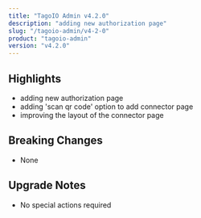 ```yaml
---
title: "TagoIO Admin v4.2.0"
description: "adding new authorization page"
slug: "/tagoio-admin/v4-2-0"
product: "tagoio-admin"
version: "v4.2.0"
---
```


## Highlights

- adding new authorization page
- adding 'scan qr code' option to add connector page
- improving the layout of the connector page

## Breaking Changes

- None

## Upgrade Notes

- No special actions required
